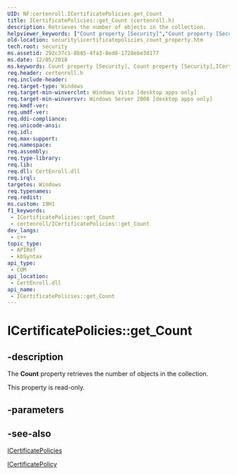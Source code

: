 ```yaml
---
UID: NF:certenroll.ICertificatePolicies.get_Count
title: ICertificatePolicies::get_Count (certenroll.h)
description: Retrieves the number of objects in the collection.
helpviewer_keywords: ["Count property [Security]","Count property [Security]","ICertificatePolicies interface","ICertificatePolicies interface [Security]","Count property","ICertificatePolicies.Count","ICertificatePolicies.get_Count","ICertificatePolicies::Count","ICertificatePolicies::get_Count","certenroll/ICertificatePolicies::Count","certenroll/ICertificatePolicies::get_Count","get_Count","security.icertificatepolicies_count_property"]
old-location: security\icertificatepolicies_count_property.htm
tech.root: security
ms.assetid: 292c37c1-8b85-4fa3-8ed8-1728ebe3d177
ms.date: 12/05/2018
ms.keywords: Count property [Security], Count property [Security],ICertificatePolicies interface, ICertificatePolicies interface [Security],Count property, ICertificatePolicies.Count, ICertificatePolicies.get_Count, ICertificatePolicies::Count, ICertificatePolicies::get_Count, certenroll/ICertificatePolicies::Count, certenroll/ICertificatePolicies::get_Count, get_Count, security.icertificatepolicies_count_property
req.header: certenroll.h
req.include-header: 
req.target-type: Windows
req.target-min-winverclnt: Windows Vista [desktop apps only]
req.target-min-winversvr: Windows Server 2008 [desktop apps only]
req.kmdf-ver: 
req.umdf-ver: 
req.ddi-compliance: 
req.unicode-ansi: 
req.idl: 
req.max-support: 
req.namespace: 
req.assembly: 
req.type-library: 
req.lib: 
req.dll: CertEnroll.dll
req.irql: 
targetos: Windows
req.typenames: 
req.redist: 
ms.custom: 19H1
f1_keywords:
 - ICertificatePolicies::get_Count
 - certenroll/ICertificatePolicies::get_Count
dev_langs:
 - c++
topic_type:
 - APIRef
 - kbSyntax
api_type:
 - COM
api_location:
 - CertEnroll.dll
api_name:
 - ICertificatePolicies::get_Count
---
```


# ICertificatePolicies::get_Count


## -description

The <b>Count</b> property retrieves the number of objects in the collection.

This property is read-only.

## -parameters

## -see-also

<a href="/windows/desktop/api/certenroll/nn-certenroll-icertificatepolicies">ICertificatePolicies</a>



<a href="/windows/desktop/api/certenroll/nn-certenroll-icertificatepolicy">ICertificatePolicy</a>

